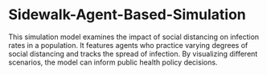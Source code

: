 # Sidewalk-Agent-Based-Simulation
This simulation model examines the impact of social distancing on infection rates in a population. It features agents who practice varying degrees of social distancing and tracks the spread of infection. By visualizing different scenarios, the model can inform public health policy decisions.
